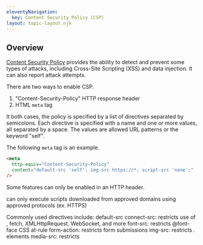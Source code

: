 ```yaml
---
eleventyNavigation:
  key: Content Security Policy (CSP)
layout: topic-layout.njk
---
```


<style>
  img {
    border: 1px solid gray;
  }
</style>

## Overview

<a href="https://developer.mozilla.org/en-US/docs/Web/HTTP/CSP"
target="_blank">Content Security Policy</a> provides
the ability to detect and prevent some types of attacks,
including Cross-Site Scripting (XSS) and data injection.
It can also report attack attempts.

There are two ways to enable CSP.

1. "Content-Security-Policy" HTTP response header
1. HTML `meta` tag

It both cases, the policy is specified by a list of
directives separated by semicolons.
Each directive is specified with a name and one or more values,
all separated by a space.
The values are allowed URL patterns or the keyword "self".

The following `meta` tag is an example.

```html
<meta
  http-equiv="Content-Security-Policy"
  content="default-src 'self'; img-src https://*; script-src 'none';"
/>
```

Some features can only be enabled in an HTTP header.

can only execute scripts downloaded from approved domains using approved protocols (ex. HTTPS)

Commonly used directives include:
default-src
connect-src: restricts use of <a>, fetch, XMLHttpRequest, WebSocket, and more
font-src: restricts @font-face CSS at-rule
form-action: restricts form submissions
img-src: restricts <img> elements
media-src: restricts <audio> and <video> elements
object-src: restricts <object> and <embed> elements
report-to: specifies the URL where violation reports are sent (using a POST request?)
script-src-attr: restricts sources for JavaScript inline event handlers like onclick
script-src-elem: restricts <script> elements
script-src: compiles the previous two in one directive
worker-src: restricts Worker, SharedWorker, and ServiceWorker scripts

It is recommended to make default-src very restrictive (maybe just “self”) and used more specific directives to open access for specific kinds of resources.

Example header values:
Content-Security-Policy: default-src 'self' demo.com _.demo.com
this specifies that by default all resources must come from the same domain is this request OR from demo.com or any domain that ends in demo.com
Content-Security-Policy: default-src 'self'; img-src _; media-src my-media.org; script-src https://coder.io
this specifies that images can come from anywhere, audio and video can come from my-media.org, scripts can come from coder.io only using HTTPS, and all other resources must come from the same domain as this request
default-src specifies the policy for all resource types unless policies for specific resource types are also provided

To report violations, but not prevent them, use the `Content-Security-Policy-Report-Only: policy` header. Seems odd to want this.
Include the “report-to: url” directive to specify where violation reports should be sent. The report is a JSON object with many properties including blocked-uri (that violated a policy), disposition (“enforce” or “report”), document-uri (that requested the resource), effective-directive (directive that was violated), and script-sample (first 40 characters of violating script or CSS).

Here is an example report:
{
"csp-report": {
"blocked-uri": "http://example.com/css/style.css",
"disposition": "report",
"document-uri": "http://example.com/signup.html",
"effective-directive": "style-src-elem",
"original-policy": "default-src 'none'; style-src cdn.example.com; report-to /\_/csp-reports",
"referrer": "",
"status-code": 200,
"violated-directive": "style-src-elem"
}
}

Try creating an endpoint that receives violation reports!

Specify both the Content-Security-Policy and Content-Security-Policy-Report headers to both prevent some violations and report some attempted violations. The policies specified in each can be the same or they can differ.

See https://developer.mozilla.org/en-US/docs/Web/HTTP/CSP for a table of CSP directives that are supported by each browser.

Does using a CSP remove the need to sanitize HTML?

In “stored cross-site scripting”, script tags entered in text input get stored in databases and later displayed on pages. They are not executed if they are used as textContent, but are if they are used as innerHTML. There are other types of cross-site scripting attacks. What are they?
